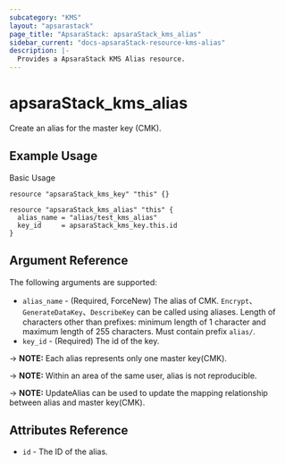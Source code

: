 ```yaml
---
subcategory: "KMS"
layout: "apsarastack"
page_title: "ApsaraStack: apsaraStack_kms_alias"
sidebar_current: "docs-apsaraStack-resource-kms-alias"
description: |-
  Provides a ApsaraStack KMS Alias resource.
---
```


# apsaraStack\_kms\_alias

Create an alias for the master key (CMK).



## Example Usage

Basic Usage

```
resource "apsaraStack_kms_key" "this" {}

resource "apsaraStack_kms_alias" "this" {
  alias_name = "alias/test_kms_alias"
  key_id     = apsaraStack_kms_key.this.id
}
```

## Argument Reference

The following arguments are supported:

* `alias_name` - (Required, ForceNew) The alias of CMK. `Encrypt`、`GenerateDataKey`、`DescribeKey` can be called using aliases. Length of characters other than prefixes: minimum length of 1 character and maximum length of 255 characters. Must contain prefix `alias/`.
* `key_id` - (Required) The id of the key.

-> **NOTE:** Each alias represents only one master key(CMK).

-> **NOTE:** Within an area of the same user, alias is not reproducible.

-> **NOTE:** UpdateAlias can be used to update the mapping relationship between alias and master key(CMK).


## Attributes Reference

* `id` - The ID of the alias.

